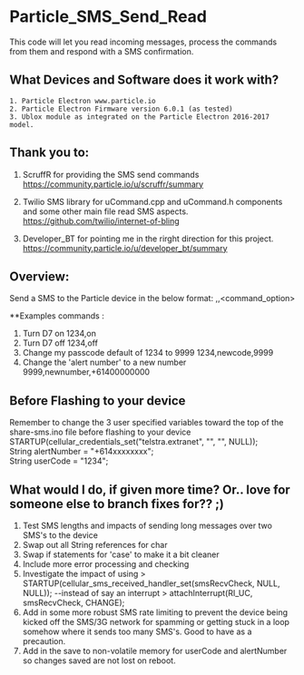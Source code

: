 # Particle_SMS_Send_Read
This code will let you read incoming messages, process the commands from them and respond with a SMS confirmation.

## What Devices and Software does it work with?
    1. Particle Electron www.particle.io
    2. Particle Electron Firmware version 6.0.1 (as tested)
    3. Ublox module as integrated on the Particle Electron 2016-2017 model. 

## Thank you to:
1. ScruffR for providing the SMS send commands
    https://community.particle.io/u/scruffr/summary

2. Twilio SMS library for uCommand.cpp and uCommand.h components and some other main file read SMS aspects.
    https://github.com/twilio/internet-of-bling

3. Developer_BT for pointing me in the rirght direction for this project.
  https://community.particle.io/u/developer_bt/summary

## Overview:
  Send a SMS to the Particle device in the below format:
  <userCode>,<command>,<command_option>
  
  **Examples commands : 
  1. Turn D7 on
    1234,on
  2. Turn D7 off
    1234,off
  3. Change my passcode default of 1234 to 9999
    1234,newcode,9999
  4. Change the 'alert number' to a new number
    9999,newnumber,+61400000000
    
## Before Flashing to your device
Remember to change the 3 user specified variables toward the top of the share-sms.ino file before flashing to your device
    STARTUP(cellular_credentials_set("telstra.extranet", "", "", NULL));  
    String alertNumber = "+614xxxxxxxx";  
    String userCode = "1234"; 

## What would I do, if given more time? Or.. love for someone else to branch fixes for?? ;)
    
   1. Test SMS lengths and impacts of sending long messages over two SMS's to the device
   2. Swap out all String references for char
   3. Swap if statements for 'case' to make it a bit cleaner
   4. Include more error processing and checking
   5. Investigate the impact of using > STARTUP(cellular_sms_received_handler_set(smsRecvCheck, NULL, NULL)); --instead of say an interrupt >     attachInterrupt(RI_UC, smsRecvCheck, CHANGE);
   6. Add in some more robust SMS rate limiting to prevent the device being kicked off the SMS/3G network for spamming or getting stuck in a loop somehow where it sends too many SMS's. Good to have as a precaution. 
   7. Add in the save to non-volatile memory for userCode and alertNumber so changes saved are not lost on reboot.
